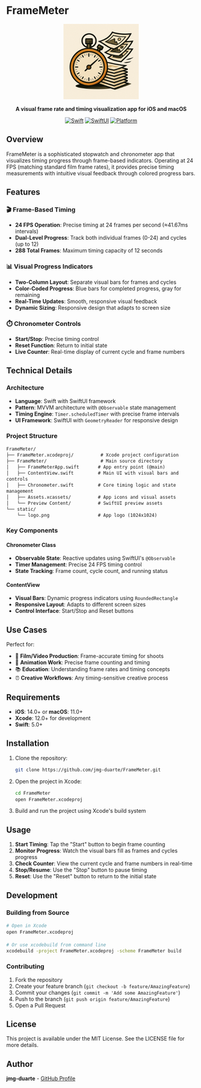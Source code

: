 # FrameMeter

<div align="center">
  <img src="static/logo.png" alt="FrameMeter Logo" width="200" height="200">
  
  **A visual frame rate and timing visualization app for iOS and macOS**
  
  [![Swift](https://img.shields.io/badge/Swift-5.0+-orange.svg)](https://swift.org)
  [![SwiftUI](https://img.shields.io/badge/SwiftUI-blue.svg)](https://developer.apple.com/swiftui/)
  [![Platform](https://img.shields.io/badge/Platform-iOS%20%7C%20macOS-lightgrey.svg)](https://developer.apple.com)
</div>

## Overview

FrameMeter is a sophisticated stopwatch and chronometer app that visualizes timing progress through frame-based indicators. Operating at 24 FPS (matching standard film frame rates), it provides precise timing measurements with intuitive visual feedback through colored progress bars.

## Features

### 🎬 Frame-Based Timing
- **24 FPS Operation**: Precise timing at 24 frames per second (≈41.67ms intervals)
- **Dual-Level Progress**: Track both individual frames (0-24) and cycles (up to 12)
- **288 Total Frames**: Maximum timing capacity of 12 seconds

### 📊 Visual Progress Indicators
- **Two-Column Layout**: Separate visual bars for frames and cycles
- **Color-Coded Progress**: Blue bars for completed progress, gray for remaining
- **Real-Time Updates**: Smooth, responsive visual feedback
- **Dynamic Sizing**: Responsive design that adapts to screen size

### ⏱️ Chronometer Controls
- **Start/Stop**: Precise timing control
- **Reset Function**: Return to initial state
- **Live Counter**: Real-time display of current cycle and frame numbers

## Technical Details

### Architecture
- **Language**: Swift with SwiftUI framework
- **Pattern**: MVVM architecture with `@Observable` state management
- **Timing Engine**: `Timer.scheduledTimer` with precise frame intervals
- **UI Framework**: SwiftUI with `GeometryReader` for responsive design

### Project Structure
```
FrameMeter/
├── FrameMeter.xcodeproj/          # Xcode project configuration
├── FrameMeter/                    # Main source directory
│   ├── FrameMeterApp.swift       # App entry point (@main)
│   ├── ContentView.swift         # Main UI with visual bars and controls
│   ├── Chronometer.swift         # Core timing logic and state management
│   ├── Assets.xcassets/          # App icons and visual assets
│   └── Preview Content/          # SwiftUI preview assets
└── static/
    └── logo.png                  # App logo (1024x1024)
```

### Key Components

#### Chronometer Class
- **Observable State**: Reactive updates using SwiftUI's `@Observable`
- **Timer Management**: Precise 24 FPS timing control
- **State Tracking**: Frame count, cycle count, and running status

#### ContentView
- **Visual Bars**: Dynamic progress indicators using `RoundedRectangle`
- **Responsive Layout**: Adapts to different screen sizes
- **Control Interface**: Start/Stop and Reset buttons

## Use Cases

Perfect for:
- 🎥 **Film/Video Production**: Frame-accurate timing for shoots
- 🎨 **Animation Work**: Precise frame counting and timing
- 📚 **Education**: Understanding frame rates and timing concepts
- ⏰ **Creative Workflows**: Any timing-sensitive creative process

## Requirements

- **iOS**: 14.0+ or **macOS**: 11.0+
- **Xcode**: 12.0+ for development
- **Swift**: 5.0+

## Installation

1. Clone the repository:
   ```bash
   git clone https://github.com/jmg-duarte/FrameMeter.git
   ```

2. Open the project in Xcode:
   ```bash
   cd FrameMeter
   open FrameMeter.xcodeproj
   ```

3. Build and run the project using Xcode's build system

## Usage

1. **Start Timing**: Tap the "Start" button to begin frame counting
2. **Monitor Progress**: Watch the visual bars fill as frames and cycles progress
3. **Check Counter**: View the current cycle and frame numbers in real-time
4. **Stop/Resume**: Use the "Stop" button to pause timing
5. **Reset**: Use the "Reset" button to return to the initial state

## Development

### Building from Source
```bash
# Open in Xcode
open FrameMeter.xcodeproj

# Or use xcodebuild from command line
xcodebuild -project FrameMeter.xcodeproj -scheme FrameMeter build
```

### Contributing
1. Fork the repository
2. Create your feature branch (`git checkout -b feature/AmazingFeature`)
3. Commit your changes (`git commit -m 'Add some AmazingFeature'`)
4. Push to the branch (`git push origin feature/AmazingFeature`)
5. Open a Pull Request

## License

This project is available under the MIT License. See the LICENSE file for more details.

## Author

**jmg-duarte** - [GitHub Profile](https://github.com/jmg-duarte)